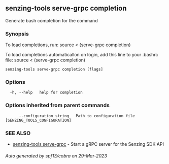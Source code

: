 ## senzing-tools serve-grpc completion

Generate bash completion for the command

### Synopsis

To load completions, run:
source < (serve-grpc completion)

To load completions automaticallon on login, add this line to your .bashrc file:
source < (serve-grpc completion)


```
senzing-tools serve-grpc completion [flags]
```

### Options

```
  -h, --help   help for completion
```

### Options inherited from parent commands

```
      --configuration string   Path to configuration file [SENZING_TOOLS_CONFIGURATION]
```

### SEE ALSO

* [senzing-tools serve-grpc](senzing-tools_serve-grpc.md)	 - Start a gRPC server for the Senzing SDK API

###### Auto generated by spf13/cobra on 29-Mar-2023
